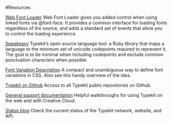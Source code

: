 #Resources

[Web Font Loader](https://github.com/typekit/webfontloader#readme)
Web Font Loader gives you added control when using linked fonts via @font-face. It provides a common interface for loading fonts regardless of the source, and adds a standard set of events that allow you to control the loading experience.

[Speakeasy](https://github.com/typekit/speakeasy#readme)
Typekit’s open source language tool: a Ruby library that maps a language to the minimum set of unicode codepoints required to represent it. The goal is to be minimal when including codepoints and exclude common punctuation characters when possible.

[Font Variation Description](https://github.com/typekit/fvd#readme)
A compact and unambiguous way to define font variations in CSS. Also see this handy overview of the idea.

[Typekit on Github](https://github.com/typekit/)
Access to all Typekit public repositories on Github.

[General support documentation](https://helpx.adobe.com/typekit/topics.html)
Helpful walkthroughs for using Typekit on the web and with Creative Cloud.

[Status blog](http://status.typekit.com/)
Check the current status of the Typekit network, website, and API.
